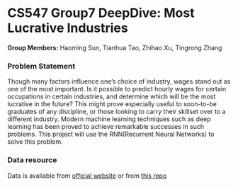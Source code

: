 # CS547 Group7 DeepDive: Most Lucrative Industries

**Group Members:** Haoming Sun, Tianhua Tao, Zhihao Xu, Tingrong Zhang

### Problem Statement

Though many factors influence one’s choice of industry, wages stand out as one of the most important. Is it possible to predict hourly wages for certain occupations in certain industries, and determine which will be the most lucrative in the future? This might prove especially useful to soon-to-be graduates of any discipline, or those looking to carry their skillset over to a different industry. Modern machine learning techniques such as deep learning has been proved to achieve remarkable successes in such problems. This project will use the RNN(Recurrent Neural Networks) to solve this problem.

### Data resource
Data is avaliable from [official website](https://www.bls.gov/oes/tables.htm) or from [this repo](https://github.com/CrownClown99/CS547_Group7_DeepDive/tree/main/dataset)
